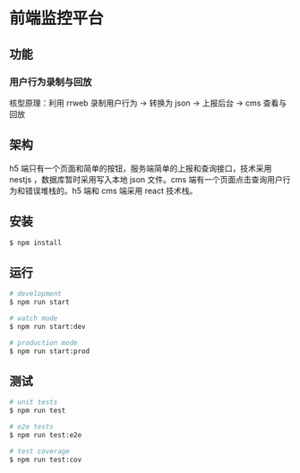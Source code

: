 # 前端监控平台

## 功能

### 用户行为录制与回放

核型原理：利用 rrweb 录制用户行为 -> 转换为 json -> 上报后台 -> cms 查看与回放

## 架构

h5 端只有一个页面和简单的按钮，服务端简单的上报和查询接口，技术采用 nestjs ，数据库暂时采用写入本地 json 文件。cms 端有一个页面点击查询用户行为和错误堆栈的。h5 端和 cms 端采用 react 技术栈。

## 安装

```bash
$ npm install
```

## 运行

```bash
# development
$ npm run start

# watch mode
$ npm run start:dev

# production mode
$ npm run start:prod
```

## 测试

```bash
# unit tests
$ npm run test

# e2e tests
$ npm run test:e2e

# test coverage
$ npm run test:cov
```
